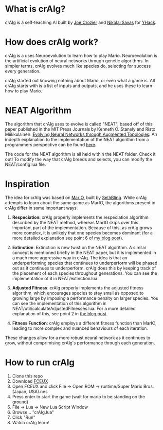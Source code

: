 # What is crAIg?
crAIg is a self-teaching AI built by [Joe Crozier](http://joecrozier.ca) and [Nikolai Savas](http://savas.ca) for [YHack](http://yhack.org).

# How does crAIg work?
crAIg is a uses Neuroevolution to learn how to play Mario. Neuroevolution is the artificial evolution of neural networks through genetic algorithms. In simpler terms, crAIg evolves much like species do, selecting for success every generation.

crAIg started out knowing nothing about Mario, or even what a game is. All crAIg starts with is a list of inputs and outputs, and he uses these to learn how to play Mario.

# NEAT Algorithm
The algorithm that crAIg uses to evolve is called "NEAT", based off of this paper published in the MIT Press Journals by Kenneth O. Stanely and Risto Miikkulainen: [Evolving Neural Networks through Augmented Topologies](http://nn.cs.utexas.edu/downloads/papers/stanley.ec02.pdf). An indepth explanation to the implementation of the NEAT algorithm from a programmers perspective can be found [here](https://medium.com/@savas/craig-using-neural-networks-to-learn-mario-a76036b639ad).

The code for the NEAT algorithm is all held within the NEAT folder. Check it out! To modify the way that crAIg breeds and selects, you can modify the NEAT/config.lua file.

# Inspiration
The idea for crAIg was based on [MarIO](https://www.youtube.com/watch?v=qv6UVOQ0F44), built by [SethBling](www.twitch.tv/sethbling). While crAIg attempts to learn about the same game as MarIO, the algorithms present in crAIg differ in some important ways.

1. **Respeciation**: crAIg properly implements the respeciation algorithm described by the NEAT method, whereas MarIO skips over this important part of the implementation. Because of this, as crAIg grows more complex, it is unlikely that one species becomes dominant (for a more detailed explanation see point 6 of [my blog post](https://medium.com/@savas/craig-using-neural-networks-to-learn-mario-a76036b639ad)).

2. **Extinction**: Extinction is new twist on the NEAT algorithm. A similar concept is mentioned briefly in the NEAT paper, but it is implemented in a much more aggressive way in crAIg. The idea is that an underperforming species that continues to underperform will be phased out as it continues to underperform. crAIg does this by keeping track of the placement of each species throughout generations. You can see the implementation of it in NEAT/extinction.lua.

3. **Adjusted Fitness**: crAIg properly implements the adjusted fitness algorithm, which encourages species to stay small as opposed to growing large by imposing a performance penalty on larger species. You can see the implementation of this algorithm in NEAT/util/calculateAdjustedFitnesses.lua. For a more detailed explanation of this, see point 2 in [the blog post](https://medium.com/@savas/craig-using-neural-networks-to-learn-mario-a76036b639ad).

4. **Fitness Function**: crAIg employs a different fitness function than MarIO, leading to more complex and nuanced behaviours of each iteration.

These changes allow for a more robust neural network as it continues to grow, without comprimising crAIg's performance through each generation.

# How to run crAIg
1. Clone this repo
2. Download [FCEUX](http://www.fceux.com/web/download.html)
3. Open FCEUX and click File -> Open ROM -> runtime/Super Mario Bros. (Japan, USA).nes
4. Press enter to start the game (wait for mario to be standing on the ground)
5. File -> Lua -> New Lua Script Window
6. Browse... "crAIg.lua"
7. Click "Run"
8. Watch crAIg learn!
